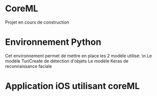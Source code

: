 # CoreML
Projet en cours de construction

# Environnement Python
Cet environnement permet de mettre en place les 2 modèle utilisé: \n
Le modèle TuriCreate de détection d'objets
Le modèle Keras de reconnaissance faciale

# Application iOS utilisant coreML
